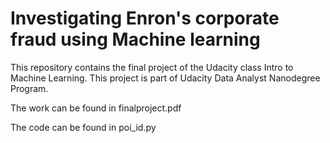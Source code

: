 # Investigating Enron's corporate fraud using Machine learning
This repository contains the final project of the Udacity class Intro to Machine Learning.
This project is part of Udacity Data Analyst Nanodegree Program.

The work can be found in finalproject.pdf

The code can be found in poi_id.py
